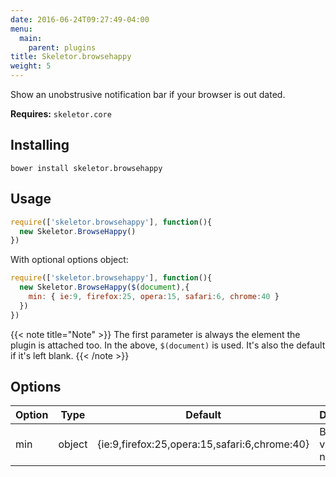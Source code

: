 ```yaml
---
date: 2016-06-24T09:27:49-04:00
menu:
  main:
    parent: plugins
title: Skeletor.browsehappy
weight: 5
---
```


Show an unobstrusive notification bar if your browser is out dated.

**Requires:** `skeletor.core`

## Installing

`bower install skeletor.browsehappy`

## Usage


```javascript
require(['skeletor.browsehappy'], function(){
  new Skeletor.BrowseHappy()
})
```
With optional options object:

```javascript
require(['skeletor.browsehappy'], function(){
  new Skeletor.BrowseHappy($(document),{
    min: { ie:9, firefox:25, opera:15, safari:6, chrome:40 }
  })
})
```

{{< note title="Note" >}}
The first parameter is always the element the plugin is attached too. In the above, `$(document)` is used. It's also the default if it's left blank.
{{< /note >}}

## Options

|Option|Type|Default|Description|
|---|---|---|---|
|min|object|{ie:9,firefox:25,opera:15,safari:6,chrome:40}|Browser versions to notify|
